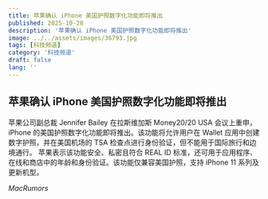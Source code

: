 ```yaml
---
title: 苹果确认 iPhone 美国护照数字化功能即将推出
published: 2025-10-28
description: '苹果确认 iPhone 美国护照数字化功能即将推出'
image: ../../assets/images/36793.jpg
tags: [科技频道]
category: '科技频道'
draft: false
lang: ''
---
```


## 苹果确认 iPhone 美国护照数字化功能即将推出

苹果公司副总裁 Jennifer Bailey 在拉斯维加斯 Money20/20 USA 会议上重申，iPhone 的美国护照数字化功能即将推出。该功能将允许用户在 Wallet 应用中创建数字护照，并在美国机场的 TSA 检查点进行身份验证，但不能用于国际旅行和边境通行。
苹果表示该功能安全、私密且符合 REAL ID 标准，还可用于应用程序、在线和商店中的年龄和身份验证。该功能仅兼容美国护照，支持 iPhone 11 系列及更新机型。

*MacRumors*
